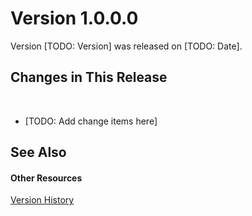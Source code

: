 # Version 1.0.0.0

Version [TODO: Version] was released on [TODO: Date].



## Changes in This Release
&nbsp;<ul><li>
[TODO: Add change items here]</li></ul>

## See Also


#### Other Resources
<a href="629646a5-2dfd-44b6-9ef2-79b362b85c7b.md">Version History</a><br />